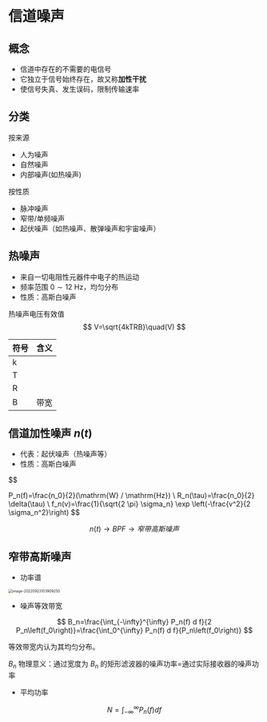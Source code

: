 # 信道噪声

## 概念

- 信道中存在的不需要的电信号
- 它独立于信号始终存在，故又称**加性干扰**
- 使信号失真、发生误码，限制传输速率

## 分类

按来源

- 人为噪声
- 自然噪声
- 内部噪声(如热噪声)

按性质

- 脉冲噪声
- 窄带/单频噪声
- 起伏噪声（如热噪声、散弹噪声和宇宙噪声）



## 热噪声

- 来自一切电阻性元器件中电子的热运动
- 频率范围 $0 \sim 12$ Hz，均匀分布
- 性质：高斯白噪声

热噪声电压有效值
$$
V=\sqrt{4kTRB}\quad(V)
$$

| 符号 | 含义 |
| ---- | ---- |
| k    |      |
| T    |      |
| R    |      |
| B    | 带宽 |

## 信道加性噪声 $n(t)$

- 代表：起伏噪声（热噪声等）
- 性质：高斯白噪声

$$

P_n(f)=\frac{n_0}{2}(\mathrm{W} / \mathrm{Hz}) \\
R_n(\tau)=\frac{n_0}{2} \delta(\tau) \\
f_n(v)=\frac{1}{\sqrt{2 \pi} \sigma_n} \exp \left(-\frac{v^2}{2 \sigma_n^2}\right)
$$

$$
n(t)\rightarrow BPF \rightarrow 窄带高斯噪声
$$

## 窄带高斯噪声

- 功率谱

<img src="https://mypic-1312707183.cos.ap-nanjing.myqcloud.com/image-20220923103909250.png" alt="image-20220923103909250" style="zoom:50%;" />

- 噪声等效带宽

$$
B_n=\frac{\int_{-\infty}^{\infty} P_n(f) d f}{2 P_n\left(f_0\right)}=\frac{\int_0^{\infty} P_n(f) d f}{P_n\left(f_0\right)}
$$

等效带宽内认为其均匀分布。

$B_n$ 物理意义：通过宽度为 $B_n$ 的矩形滤波器的噪声功率=通过实际接收器的噪声功率

- 平均功率

$$
N=\int_{-\infty}^{\infty} P_n(f) d f
$$

